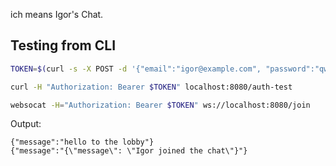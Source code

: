 ich means Igor's Chat.

## Testing from CLI

```bash
TOKEN=$(curl -s -X POST -d '{"email":"igor@example.com", "password":"qwerty123456"}' localhost:8080/login | jq -r '.token')
```

```bash
curl -H "Authorization: Bearer $TOKEN" localhost:8080/auth-test
```

```bash
websocat -H="Authorization: Bearer $TOKEN" ws://localhost:8080/join
```

Output:

```
{"message":"hello to the lobby"}
{"message":"{\"message\": \"Igor joined the chat\"}"}
```